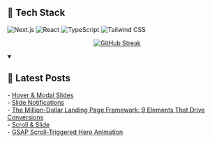 ## 🚀 Tech Stack

![Next.js](https://img.shields.io/badge/Next.js-000000?style=for-the-badge&logo=next.js&logoColor=white)
![React](https://img.shields.io/badge/React-61DAFB?style=for-the-badge&logo=react&logoColor=black)
![TypeScript](https://img.shields.io/badge/TypeScript-3178C6?style=for-the-badge&logo=typescript&logoColor=white)
![Tailwind CSS](https://img.shields.io/badge/Tailwind_CSS-38B2AC?style=for-the-badge&logo=tailwind-css&logoColor=white)

<div align="center">

[![GitHub Streak](https://github-readme-streak-stats-eight.vercel.app/?user=badger3000&theme=tokyonight)](https://git.io/streak-stats)

</div>

<details open> 
 <summary><h2>📝 Latest Posts</h2></summary>
 <!-- BLOG-POST-LIST:START -->
- <a href="https://www.badger3000.com/codepen/hover-and-modal-slides">Hover & Modal Slides</a>
<br/>
- <a href="https://www.badger3000.com/codepen/slide-notifications">Slide Notifications</a>
<br/>
- <a href="https://www.badger3000.com/articles/the-million-dollar-landing-page-framework-9-elements-that-drive-conversions">The Million-Dollar Landing Page Framework: 9 Elements That Drive Conversions</a>
<br/>
- <a href="https://www.badger3000.com/codepen/scroll-and-slide">Scroll & Slide</a>
<br/>
- <a href="https://www.badger3000.com/codepen/gsap-scroll-triggered-hero-animation">GSAP Scroll-Triggered Hero Animation</a>
<!-- BLOG-POST-LIST:END -->
</details>
